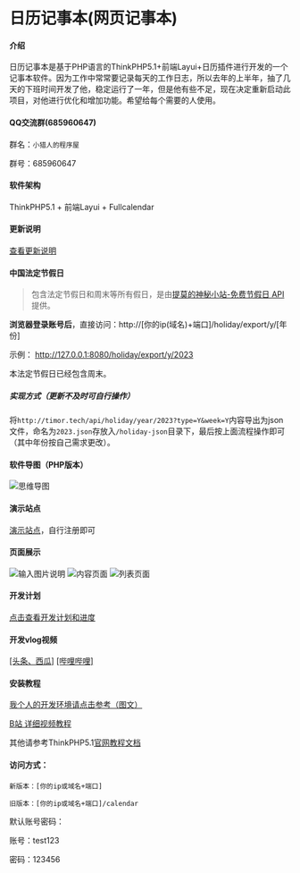 # 日历记事本(网页记事本)

#### 介绍
日历记事本是基于PHP语言的ThinkPHP5.1+前端Layui+日历插件进行开发的一个记事本软件。因为工作中常常要记录每天的工作日志，所以去年的上半年，抽了几天的下班时间开发了他，稳定运行了一年，但是他有些不足，现在决定重新启动此项目，对他进行优化和增加功能。希望给每个需要的人使用。

#### QQ交流群(685960647)
 群名：`小猎人的程序屋`

 群号：685960647

#### 软件架构
ThinkPHP5.1 + 前端Layui + Fullcalendar

#### 更新说明

[查看更新说明](https://gitee.com/hslr/calendar_notepad/blob/master/update_log.md)

#### 中国法定节假日

> 包含法定节假日和周末等所有假日，是由[提莫的神秘小站-免费节假日 API](http://timor.tech/api/holiday)提供。

**浏览器登录账号后**，直接访问：http://[你的ip(域名)+端口]/holiday/export/y/[年份]

示例：
http://127.0.0.1:8080/holiday/export/y/2023

本法定节假日已经包含周末。

##### 实现方式（更新不及时可自行操作）
将`http://timor.tech/api/holiday/year/2023?type=Y&week=Y`内容导出为json文件，命名为`2023.json`存放入`/holiday-json`目录下，最后按上面流程操作即可（其中年份按自己需求更改）。




#### 软件导图（PHP版本）
![思维导图](https://images.gitee.com/uploads/images/2021/1027/194002_7fb7fdbf_1717198.png "2021-10-27 (2).png")

#### 演示站点
[演示站点](http://rilidemo.enianteam.com/)，自行注册即可

#### 页面展示
![输入图片说明](https://images.gitee.com/uploads/images/2021/1115/193737_7653a572_1717198.jpeg "网页捕获_15-11-2021_193627_calendar.cn.jpeg")
![内容页面](https://images.gitee.com/uploads/images/2021/1020/214019_89683b7c_1717198.png "2021-10-20.png")
![列表页面](https://images.gitee.com/uploads/images/2021/1020/214029_9436ddcb_1717198.png "2021-10-20 (1).png")

#### 开发计划
[点击查看开发计划和进度](https://thoughts.teambition.com/share/617215d0f53beb0041053ef5#title=日历记事本（网页）)

#### 开发vlog视频

[[头条、西瓜]](https://www.ixigua.com/7026667370643096095) [[哔哩哔哩]](https://space.bilibili.com/27407696)



#### 安装教程

[我个人的开发环境请点击参考（图文）](http://blog.enianteam.com/u/sun/content/56)

[B站 详细视频教程](https://www.bilibili.com/video/BV1Mq4y167Cn/)

其他请参考ThinkPHP5.1[官网教程文档](https://www.kancloud.cn/manual/thinkphp5_1/353946)

#### 访问方式：

    新版本：[你的ip或域名+端口]
    
    旧版本：[你的ip或域名+端口]/calendar


默认账号密码：

账号：test123

密码：123456